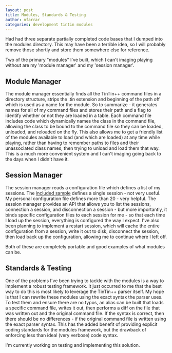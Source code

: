 ```yaml
---
layout: post
title: Modules, Standards & Testing
author: nfarrar
categories: development tintin modules
---
```

Had had three separate partially completed code bases that I dumped into the modules directory. This may have been a terrible idea, so I will probably remove those shortly and store them somewhere else for reference.

Two of the primary "modules" I've built, which I can't imaging playing without are my 'module manager' and my 'session manager'.

## Module Manager
The module manager essentially finds all the TinTin++ command files in a directory structure, strips the .tin extension and beginning of the path off which is used as a name for the module. So to summarize - it generates names for all of my command files and stores their path and a flag to identify whether or not they are loaded in a table. Each command file includes code which dynamically names the class in the command file, allowing the class to be bound to the command file so they can be loaded, unloaded, and reloaded on the fly. This also allows me to get a friendly list of the modules available to load (and which are loaded) at any time while playing, rather than having to remember paths to files and their unassociated class names, then trying to unload and load them that way. This is a much more convenient system and I can't imaging going back to the days when I didn't have it.

## Session Manager
The session manager reads a configuration file which defines a list of my sessions. The [included sample](https://github.com/tintinplusplus/tintinplusplus-modules/blob/master/cfg/sessions.tin) defines a single session - not very useful. My personal configuration file defines more than 20 - very helpful. The session manager provides an API that allows you to list the sessions, connection a session, and disconnection a session - but more importantly, it binds specific configuration files to each session for me - so that each time I load up the session, everything is configured the way I expect. I've also been planning to implement a restart session, which will cache the entire configuration from a session, write it out to disk, disconnect the session, then load back up the configuration, allowing me to continue where I left off.

Both of these are completely portable and good examples of what modules can be.

## Standards & Testing
One of the problems I've been trying to tackle with the modules is a way to implement a robust testing framework. It just occurred to me that the best way to do this is most likely to leverage the TinTin++ parser itself. My hope is that I can rewrite these modules using the exact syntax the parser uses. To test them and ensure there are no typos, an alias can be built that loads a specific command file, writes it out, then performs a diff on the file that was written out and the original command file. If the syntax is correct, then there should be no differences - if the original command file is written using the exact parser syntax. This has the added benefit of providing explicit coding standards for the modules framework, but the drawback of enforcing less than ideal (very verbose) code syntax.

I'm currently working on testing and implementing this solution.
